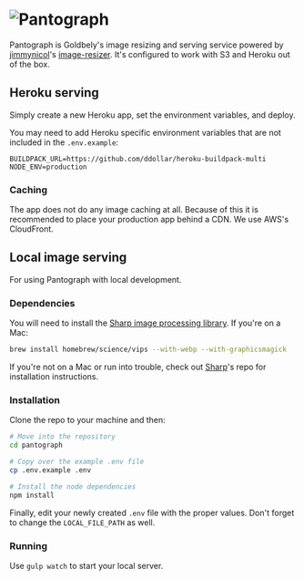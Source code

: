 # ![Pantograph](http://i.imgur.com/60P4bO7.png)

Pantograph is Goldbely's image resizing and serving service powered by [jimmynicol][]'s [image-resizer][]. It's configured to work with S3 and Heroku out of the box.

## Heroku serving

Simply create a new Heroku app, set the environment variables, and deploy.

You may need to add Heroku specific environment variables that are not included in the `.env.example`:

```
BUILDPACK_URL=https://github.com/ddollar/heroku-buildpack-multi
NODE_ENV=production
```

### Caching

The app does not do any image caching at all. Because of this it is recommended to place your production app behind a CDN. We use AWS's CloudFront.

## Local image serving

For using Pantograph with local development.

### Dependencies

You will need to install the [Sharp image processing library][sharp]. If you're on a Mac:

```sh
brew install homebrew/science/vips --with-webp --with-graphicsmagick
```

If you're not on a Mac or run into trouble, check out [Sharp][sharp]'s repo for installation instructions.

### Installation

Clone the repo to your machine and then:

```bash
# Move into the repository
cd pantograph

# Copy over the example .env file
cp .env.example .env

# Install the node dependencies
npm install
```

Finally, edit your newly created `.env` file with the proper values. Don't forget to change the `LOCAL_FILE_PATH` as well.

### Running

Use `gulp watch` to start your local server.

[jimmynicol]: https://github.com/jimmynicol
[image-resizer]: https://github.com/jimmynicol/image-resizer
[sharp]: https://github.com/lovell/sharp
